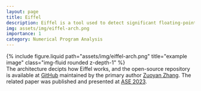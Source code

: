 ```yaml
---
layout: page
title: Eiffel
description: Eiffel is a tool used to detect significant floating-point errors. Instead of search such significant floating-point errors, Eiffel infers the input ranges that triggers such errors via polynomial extrapolation. The input ranges inferred by Eiffel can work with program rewrite engines like Herbie.
img: assets/img/eiffel-arch.png
importance: 1
category: Numerical Program Analysis
---
```


<div class="row">
    <div class="col-sm mt-3 mt-md-0">
        {% include figure.liquid path="assets/img/eiffel-arch.png" title="example image" class="img-fluid rounded z-depth-1" %}
    </div>
</div>
<div class="caption">
    The architecture decipts how Eiffel works, and the open-source repository is available at <a href='https://github.com/zuoyanzhang/Maxfpeed'>GitHub</a> maintained by the primary author <a href='https://zuoyanzhang.github.io/'>Zuoyan Zhang</a>. The related paper was published and presented at <a href='https://dl.acm.org/doi/10.1109/ASE56229.2023.00139'>ASE 2023</a>.
</div>
